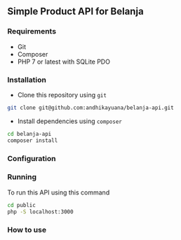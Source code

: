 ## Simple Product API for Belanja

### Requirements

* Git
* Composer
* PHP 7 or latest with SQLite PDO

### Installation

* Clone this repository using `git`

```bash
git clone git@github.com:andhikayuana/belanja-api.git
```

* Install dependencies using `composer`

```bash
cd belanja-api
composer install
```

### Configuration

### Running

To run this API using this command

```bash
cd public
php -S localhost:3000
```

### How to use